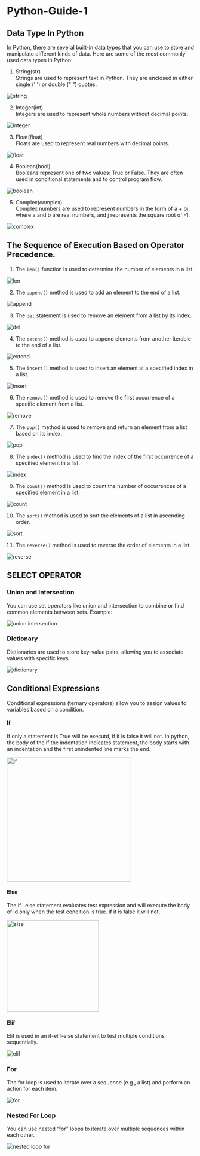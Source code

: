 # Python-Guide-1
## Data Type In Python
In Python, there are several built-in data types that you can use to store and manipulate different kinds of data. Here are some of the most commonly used data types in Python:
1.	String(str) <br>
Strings are used to represent text in Python. They are enclosed in either single (' ') or double (" ") quotes.

![string](https://github.com/vinamaulina/Python-Guide-1/assets/114405502/74b0fdcd-5fe1-43b9-b641-c2024fbe6beb)

2.	Integer(int)<br>
Integers are used to represent whole numbers without decimal points.

![integer](https://github.com/vinamaulina/Python-Guide-1/assets/114405502/4e661920-205b-49f0-b199-073003e770c4)


3.	Float(float)<br>
Floats are used to represent real numbers with decimal points.

![float](https://github.com/vinamaulina/Python-Guide-1/assets/114405502/644372ac-5399-465d-aaa0-daa9b4641e11)


4.	Boolean(bool)<br>
Booleans represent one of two values: True or False. They are often used in conditional statements and to control program flow.

![boolean](https://github.com/vinamaulina/Python-Guide-1/assets/114405502/19a8ad51-2a04-4d30-9fb8-168ff0bcd023)


5.	Complex(complex)<br>
Complex numbers are used to represent numbers in the form of a + bj, where a and b are real numbers, and j represents the square root of -1.

![complex](https://github.com/vinamaulina/Python-Guide-1/assets/114405502/42021b94-e31d-42ed-97ab-ce0f6409fa21)


## The Sequence of Execution Based on Operator Precedence.
1.	The `len()` function is used to determine the number of elements in a list.

![len](https://github.com/vinamaulina/Python-Guide-1/assets/114405502/998d1c11-f083-4e19-afad-1fdbc5d35b73)

2.	The `append()` method is used to add an element to the end of a list.

![append](https://github.com/vinamaulina/Python-Guide-1/assets/114405502/9dc67f00-8253-4a51-ad2d-93f0e9cf3486)

3.	The `del` statement is used to remove an element from a list by its index.

![del](https://github.com/vinamaulina/Python-Guide-1/assets/114405502/acd850b3-06e8-4836-9162-261b5d7898b3)

4.	The `extend()` method is used to append elements from another iterable to the end of a list.

![extend](https://github.com/vinamaulina/Python-Guide-1/assets/114405502/6c56b63a-b696-4b14-a6ff-a9ee2f81c2d4)

5.	The `insert()` method is used to insert an element at a specified index in a list.

![insert](https://github.com/vinamaulina/Python-Guide-1/assets/114405502/7c8495bd-a940-4995-9af1-fa0dead9d2f5)

6.	The `remove()` method is used to remove the first occurrence of a specific element from a list.

![remove](https://github.com/vinamaulina/Python-Guide-1/assets/114405502/0f700130-a31a-44ac-9f99-9958f6520c33)

7.	The `pop()` method is used to remove and return an element from a list based on its index.

![pop](https://github.com/vinamaulina/Python-Guide-1/assets/114405502/4416ae04-d5d3-4838-a258-7845848e3273)

8.	The `index()` method is used to find the index of the first occurrence of a specified element in a list.

![index](https://github.com/vinamaulina/Python-Guide-1/assets/114405502/0ee92731-a207-4e67-8912-056dd17b7c97)

9.	The `count()` method is used to count the number of occurrences of a specified element in a list.

![count](https://github.com/vinamaulina/Python-Guide-1/assets/114405502/90c704c5-bf30-4e4f-85c0-437f751a73d1)

10.	The `sort()` method is used to sort the elements of a list in ascending order.

![sort](https://github.com/vinamaulina/Python-Guide-1/assets/114405502/492fb085-12af-4701-813c-4fdb0471a441)

11.	The `reverse()` method is used to reverse the order of elements in a list.

![reverse](https://github.com/vinamaulina/Python-Guide-1/assets/114405502/fd1ed935-a4ed-4330-9260-d42351de2a5d)


## SELECT OPERATOR
### Union and Intersection
You can use set operators like union and intersection to combine or find common elements between sets.
Example:

![union intersection](https://github.com/vinamaulina/Python-Guide-1/assets/114405502/91780baf-f221-4593-8644-675bc4fc3687)

### Dictionary
Dictionaries are used to store key-value pairs, allowing you to associate values with specific keys.

![dictionary](https://github.com/vinamaulina/Python-Guide-1/assets/114405502/b3be8879-0e3b-4955-bbde-6a18c264d8d4)

## Conditional Expressions
Conditional expressions (ternary operators) allow you to assign values to variables based on a condition.
#### If
If only a statement is True will be executd, if it is false it will not. In python, the body of the if the indentation indicates statement, the body starts with an indentation and the first unindented line marks the end.

<img width="333" alt="if" src="https://github.com/vinamaulina/Python-Guide-1/assets/114405502/7fa7ff64-18c6-4b2a-9ab7-5bb3e9af4660">

#### Else
The if...else statement evaluates test expression and will execute the body of id only when the test condition is true. if it is false it will not.

<img width="246" alt="else" src="https://github.com/vinamaulina/Python-Guide-1/assets/114405502/7d25b441-2a3b-4247-8492-3e0ea944fc58">

#### Elif
Elif is used in an if-elif-else statement to test multiple conditions sequentially.

![elif](https://github.com/vinamaulina/Python-Guide-1/assets/114405502/6a4085d8-1d7e-4e2a-865d-51dba250bce4)

### For
The for loop is used to iterate over a sequence (e.g., a list) and perform an action for each item.

![for](https://github.com/vinamaulina/Python-Guide-1/assets/114405502/00993009-51e1-42f0-9d0f-414ff003379b)

### Nested For Loop
You can use nested “for” loops to iterate over multiple sequences within each other.

![nested loop for](https://github.com/vinamaulina/Python-Guide-1/assets/114405502/659db4a7-48a4-438c-9999-621725ef0014)



